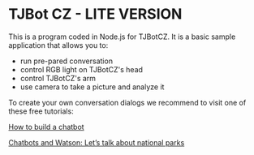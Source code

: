# TJBot CZ - LITE VERSION

This is a program coded in Node.js for TJBotCZ.  It is a basic sample application that allows you to:
* run pre-pared conversation
* control RGB light on TJBotCZ's head
* control TJBotCZ's arm
* use camera to take a picture and analyze it

To create your own conversation dialogs we recommend to visit one of these free tutorials:

[How to build a chatbot](https://cognitiveclass.ai/courses/how-to-build-a-chatbot/)

[Chatbots and Watson: Let’s talk about national parks](https://developer.ibm.com/courses/all/chatbots-watson-lets-talk-national-parks/)
